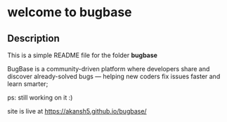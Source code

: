 # welcome to bugbase

## Description
This is a simple README file for the folder **bugbase**

BugBase is a community-driven platform 
where developers share and discover already-solved bugs
— helping new coders fix issues faster and learn smarter;

ps: still working on it :)

site is live at
https://akansh5.github.io/bugbase/


<!-- peace -->
